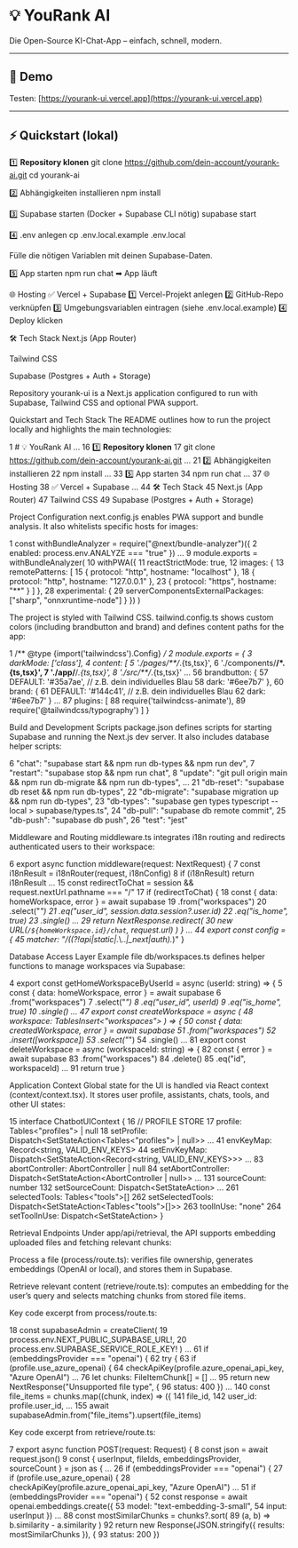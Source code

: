 # 💡 YouRank AI

Die Open-Source KI-Chat-App – einfach, schnell, modern.


---

## 🚀 Demo

Testen: [https://yourank-ui.vercel.app](https://yourank-ui.vercel.app)

---

## ⚡ Quickstart (lokal)

1️⃣ **Repository klonen**
git clone https://github.com/dein-account/yourank-ai.git
cd yourank-ai


2️⃣ Abhängigkeiten installieren
npm install

3️⃣ Supabase starten
(Docker + Supabase CLI nötig)
supabase start

4️⃣ .env anlegen
cp .env.local.example .env.local

Fülle die nötigen Variablen mit deinen Supabase-Daten.

5️⃣ App starten
npm run chat
➡ App läuft 

🌐 Hosting
✅ Vercel + Supabase 
1️⃣ Vercel-Projekt anlegen
2️⃣ GitHub-Repo verknüpfen
3️⃣ Umgebungsvariablen eintragen (siehe .env.local.example)
4️⃣ Deploy klicken

🛠 Tech Stack
Next.js (App Router)

Tailwind CSS

Supabase (Postgres + Auth + Storage)



Repository yourank-ui is a Next.js application configured to run with Supabase, Tailwind CSS and optional PWA support.

Quickstart and Tech Stack
The README outlines how to run the project locally and highlights the main technologies:

1  # 💡 YouRank AI
...
16  1️⃣ **Repository klonen**
17  git clone https://github.com/dein-account/yourank-ai.git
...
21  2️⃣ Abhängigkeiten installieren
22  npm install
...
33  5️⃣ App starten
34  npm run chat
...
37  🌐 Hosting
38  ✅ Vercel + Supabase
...
44  🛠 Tech Stack
45  Next.js (App Router)
47  Tailwind CSS
49  Supabase (Postgres + Auth + Storage)

Project Configuration
next.config.js enables PWA support and bundle analysis. It also whitelists specific hosts for images:

1  const withBundleAnalyzer = require("@next/bundle-analyzer")({
2    enabled: process.env.ANALYZE === "true"
})
...
9  module.exports = withBundleAnalyzer(
10    withPWA({
11      reactStrictMode: true,
12      images: {
13        remotePatterns: [
15          { protocol: "http", hostname: "localhost" },
18          { protocol: "http", hostname: "127.0.0.1" },
23          { protocol: "https", hostname: "**" }
        ]
      },
28      experimental: {
29        serverComponentsExternalPackages: ["sharp", "onnxruntime-node"]
      }
    })
)

The project is styled with Tailwind CSS. tailwind.config.ts shows custom colors (including brandbutton and brand) and defines content paths for the app:

1  /** @type {import('tailwindcss').Config} */
2  module.exports = {
3    darkMode: ['class'],
4    content: [
5      './pages/**/*.{ts,tsx}',
6      './components/**/*.{ts,tsx}',
7      './app/**/*.{ts,tsx}',
8      './src/**/*.{ts,tsx}'
...
56        brandbutton: {
57          DEFAULT: '#35a7ae', // z.B. dein individuelles Blau
58          dark: '#6ee7b7'
        },
60        brand: {
61          DEFAULT: '#144c41', // z.B. dein individuelles Blau
62          dark: '#6ee7b7'
        }
...
87    plugins: [
88      require('tailwindcss-animate'),
89      require('@tailwindcss/typography')
    ]
  }

Build and Development Scripts
package.json defines scripts for starting Supabase and running the Next.js dev server. It also includes database helper scripts:

6      "chat": "supabase start && npm run db-types && npm run dev",
7      "restart": "supabase stop && npm run chat",
8      "update": "git pull origin main && npm run db-migrate && npm run db-types",
...
21      "db-reset": "supabase db reset && npm run db-types",
22      "db-migrate": "supabase migration up && npm run db-types",
23      "db-types": "supabase gen types typescript --local > supabase/types.ts",
24      "db-pull": "supabase db remote commit",
25      "db-push": "supabase db push",
26      "test": "jest"

Middleware and Routing
middleware.ts integrates i18n routing and redirects authenticated users to their workspace:

6  export async function middleware(request: NextRequest) {
7    const i18nResult = i18nRouter(request, i18nConfig)
8    if (i18nResult) return i18nResult
...
15    const redirectToChat = session && request.nextUrl.pathname === "/"
17    if (redirectToChat) {
18      const { data: homeWorkspace, error } = await supabase
19        .from("workspaces")
20        .select("*")
21        .eq("user_id", session.data.session?.user.id)
22        .eq("is_home", true)
23        .single()
...
29        return NextResponse.redirect(
30          new URL(`/${homeWorkspace.id}/chat`, request.url)
        )
      }
...
44  export const config = {
45    matcher: "/((?!api|static|.*\\..*|_next|auth).*)"
}

Database Access Layer
Example file db/workspaces.ts defines helper functions to manage workspaces via Supabase:

4  export const getHomeWorkspaceByUserId = async (userId: string) => {
5    const { data: homeWorkspace, error } = await supabase
6      .from("workspaces")
7      .select("*")
8      .eq("user_id", userId)
9      .eq("is_home", true)
10      .single()
...
47  export const createWorkspace = async (
48    workspace: TablesInsert<"workspaces">
) => {
50    const { data: createdWorkspace, error } = await supabase
51      .from("workspaces")
52      .insert([workspace])
53      .select("*")
54      .single()
...
81  export const deleteWorkspace = async (workspaceId: string) => {
82    const { error } = await supabase
83      .from("workspaces")
84      .delete()
85      .eq("id", workspaceId)
...
91    return true
}

Application Context
Global state for the UI is handled via React context (context/context.tsx). It stores user profile, assistants, chats, tools, and other UI states:

15  interface ChatbotUIContext {
16    // PROFILE STORE
17    profile: Tables<"profiles"> | null
18    setProfile: Dispatch<SetStateAction<Tables<"profiles"> | null>>
...
41    envKeyMap: Record<string, VALID_ENV_KEYS>
44    setEnvKeyMap: Dispatch<SetStateAction<Record<string, VALID_ENV_KEYS>>>
...
83    abortController: AbortController | null
84    setAbortController: Dispatch<SetStateAction<AbortController | null>>
...
131    sourceCount: number
132    setSourceCount: Dispatch<SetStateAction<number>>
...
261    selectedTools: Tables<"tools">[]
262    setSelectedTools: Dispatch<SetStateAction<Tables<"tools">[]>>
263    toolInUse: "none"
264    setToolInUse: Dispatch<SetStateAction<string>>
}

Retrieval Endpoints
Under app/api/retrieval, the API supports embedding uploaded files and fetching relevant chunks:

Process a file (process/route.ts): verifies file ownership, generates embeddings (OpenAI or local), and stores them in Supabase.

Retrieve relevant content (retrieve/route.ts): computes an embedding for the user’s query and selects matching chunks from stored file items.

Key code excerpt from process/route.ts:

18      const supabaseAdmin = createClient<Database>(
19        process.env.NEXT_PUBLIC_SUPABASE_URL!,
20        process.env.SUPABASE_SERVICE_ROLE_KEY!
      )
...
61      if (embeddingsProvider === "openai") {
62        try {
63          if (profile.use_azure_openai) {
64            checkApiKey(profile.azure_openai_api_key, "Azure OpenAI")
...
76      let chunks: FileItemChunk[] = []
...
95          return new NextResponse("Unsupported file type", {
96            status: 400
          })
...
140      const file_items = chunks.map((chunk, index) => ({
141        file_id,
142        user_id: profile.user_id,
...
155      await supabaseAdmin.from("file_items").upsert(file_items)

Key code excerpt from retrieve/route.ts:

7  export async function POST(request: Request) {
8    const json = await request.json()
9    const { userInput, fileIds, embeddingsProvider, sourceCount } = json as {
...
26      if (embeddingsProvider === "openai") {
27        if (profile.use_azure_openai) {
28          checkApiKey(profile.azure_openai_api_key, "Azure OpenAI")
...
51      if (embeddingsProvider === "openai") {
52        const response = await openai.embeddings.create({
53          model: "text-embedding-3-small",
54          input: userInput
        })
...
88      const mostSimilarChunks = chunks?.sort(
89        (a, b) => b.similarity - a.similarity
      )
92      return new Response(JSON.stringify({ results: mostSimilarChunks }), {
93        status: 200
      })


